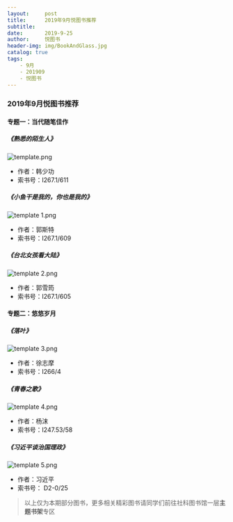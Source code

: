 ```yaml
---
layout:     post
title:      2019年9月悦图书推荐
subtitle:
date:       2019-9-25
author:     悦图书
header-img: img/BookAndGlass.jpg
catalog: true
tags:
    - 9月
    - 201909
    - 悦图书
---
```





### 2019年9月悦图书推荐



#### 专题一：当代随笔佳作

##### 《熟悉的陌生人》


![template.png](https://i.loli.net/2019/10/03/jQERn7a4TBZrV1y.png)




- 作者：韩少功
- 索书号：I267.1/611

##### 《小鱼干是我的，你也是我的》

![template _1_.png](https://i.loli.net/2019/10/03/bUlHTX3yatg2cVC.png)





- 作者：郭斯特
- 索书号：I267.1/609


##### 《台北女孩看大陆》

![template _2_.png](https://i.loli.net/2019/10/03/lRzULb8J1dT6WVE.png)




- 作者：郭雪筠
- 索书号：I267.1/605


#### 专题二：悠悠岁月


##### 《落叶》


![template _3_.png](https://i.loli.net/2019/10/03/t3FSu1TGpKxkyQd.png)




- 作者：徐志摩
- 索书号：I266/4


##### 《青春之歌》


![template _4_.png](https://i.loli.net/2019/10/03/GtYJFKaqeVHoILX.png)





- 作者：杨沫
- 索书号：I247.53/58



##### 《习近平谈治国理政》

![template _5_.png](https://i.loli.net/2019/10/03/oSckVPxl3IyemOZ.png)




- 作者：习近平
- 索书号： D2-0/25

> 以上仅为本期部分图书，更多相关精彩图书请同学们前往社科图书馆一层**主题书架**专区




